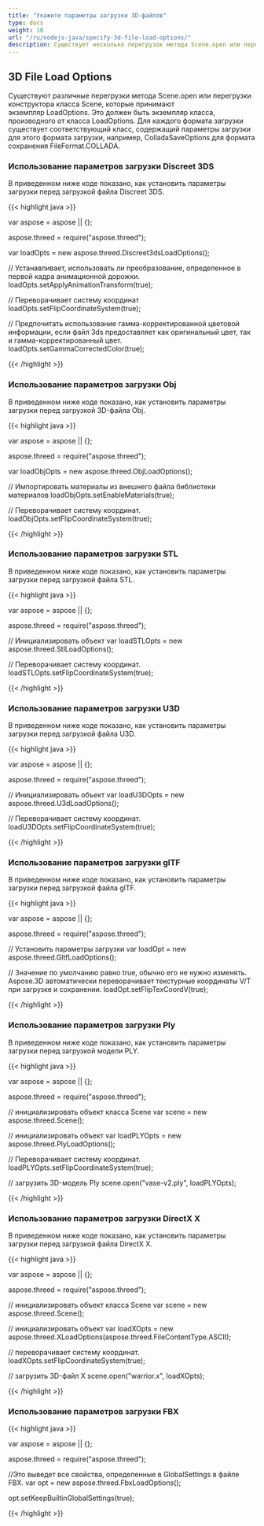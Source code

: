 ```yaml
---
title: "Укажите параметры загрузки 3D-файлов"
type: docs
weight: 10
url: "/ru/nodejs-java/specify-3d-file-load-options/"
description: Существует несколько перегрузок метода Scene.open или перегрузок конструктора класса Scene, которые принимают экземпляр LoadOptions.
---
```


## **3D File Load Options**
Существуют различные перегрузки метода Scene.open или перегрузки конструктора класса Scene, которые принимают экземпляр LoadOptions. Это должен быть экземпляр класса, производного от класса LoadOptions. Для каждого формата загрузки существует соответствующий класс, содержащий параметры загрузки для этого формата загрузки, например, ColladaSaveOptions для формата сохранения FileFormat.COLLADA.
### **Использование параметров загрузки Discreet 3DS**
В приведенном ниже коде показано, как установить параметры загрузки перед загрузкой файла Discreet 3DS.

{{< highlight java >}}

var aspose = aspose || {};

aspose.threed = require("aspose.threed");

var loadOpts = new aspose.threed.Discreet3dsLoadOptions();

// Устанавливает, использовать ли преобразование, определенное в первой кадра анимационной дорожки.
loadOpts.setApplyAnimationTransform(true);

// Переворачивает систему координат
loadOpts.setFlipCoordinateSystem(true);

// Предпочитать использование гамма-корректированной цветовой информации, если файл 3ds предоставляет как оригинальный цвет, так и гамма-корректированный цвет.
loadOpts.setGammaCorrectedColor(true);

{{< /highlight >}}

### **Использование параметров загрузки Obj**
В приведенном ниже коде показано, как установить параметры загрузки перед загрузкой 3D-файла Obj.

{{< highlight java >}}

var aspose = aspose || {};

aspose.threed = require("aspose.threed");

var loadObjOpts  = new aspose.threed.ObjLoadOptions();

// Импортировать материалы из внешнего файла библиотеки материалов
loadObjOpts.setEnableMaterials(true);

// Переворачивает систему координат.
loadObjOpts.setFlipCoordinateSystem(true);

{{< /highlight >}}

### **Использование параметров загрузки STL**
В приведенном ниже коде показано, как установить параметры загрузки перед загрузкой файла STL.

{{< highlight java >}}

var aspose = aspose || {};

aspose.threed = require("aspose.threed");

// Инициализировать объект
var loadSTLOpts   = new aspose.threed.StlLoadOptions();

// Переворачивает систему координат.
loadSTLOpts.setFlipCoordinateSystem(true);

{{< /highlight >}}

### **Использование параметров загрузки U3D**
В приведенном ниже коде показано, как установить параметры загрузки перед загрузкой файла U3D.

{{< highlight java >}}

var aspose = aspose || {};

aspose.threed = require("aspose.threed");

// Инициализировать объект
var loadU3DOpts = new aspose.threed.U3dLoadOptions();

// Переворачивает систему координат.
loadU3DOpts.setFlipCoordinateSystem(true);

{{< /highlight >}}

### **Использование параметров загрузки glTF**
В приведенном ниже коде показано, как установить параметры загрузки перед загрузкой файла glTF.

{{< highlight java >}}

var aspose = aspose || {};

aspose.threed = require("aspose.threed");

// Установить параметры загрузки
var loadOpt = new aspose.threed.GltfLoadOptions();

// Значение по умолчанию равно true, обычно его не нужно изменять. Aspose.3D автоматически переворачивает текстурные координаты V/T при загрузке и сохранении.
loadOpt.setFlipTexCoordV(true);

{{< /highlight >}}

### **Использование параметров загрузки Ply**
В приведенном ниже коде показано, как установить параметры загрузки перед загрузкой модели PLY.

{{< highlight java >}}

var aspose = aspose || {};

aspose.threed = require("aspose.threed");

// инициализировать объект класса Scene
var scene = new aspose.threed.Scene();

// инициализировать объект
var loadPLYOpts  = new aspose.threed.PlyLoadOptions();

// Переворачивает систему координат.
loadPLYOpts.setFlipCoordinateSystem(true);

// загрузить 3D-модель Ply
scene.open("vase-v2.ply", loadPLYOpts);

{{< /highlight >}}

### **Использование параметров загрузки DirectX X**
В приведенном ниже коде показано, как установить параметры загрузки перед загрузкой файла DirectX X.

{{< highlight java >}}

var aspose = aspose || {};

aspose.threed = require("aspose.threed");

// инициализировать объект класса Scene
var scene = new aspose.threed.Scene();

// инициализировать объект
var loadXOpts = new aspose.threed.XLoadOptions(aspose.threed.FileContentType.ASCII);

// переворачивает систему координат.
loadXOpts.setFlipCoordinateSystem(true);

// загрузить 3D-файл X
scene.open("warrior.x", loadXOpts);

{{< /highlight >}}

### **Использование параметров загрузки FBX**

{{< highlight java >}}

var aspose = aspose || {};

aspose.threed = require("aspose.threed");

//Это выведет все свойства, определенные в GlobalSettings в файле FBX.
var opt = new aspose.threed.FbxLoadOptions();

opt.setKeepBuiltinGlobalSettings(true);

{{< /highlight >}}